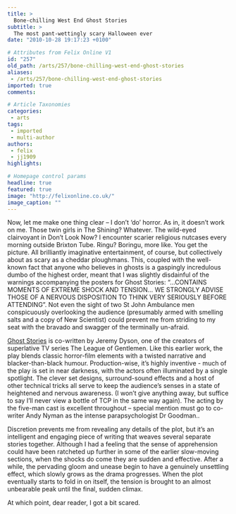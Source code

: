 ```yaml
---
title: >
  Bone-chilling West End Ghost Stories
subtitle: >
  The most pant-wettingly scary Halloween ever
date: "2010-10-28 19:17:23 +0100"

# Attributes from Felix Online V1
id: "257"
old_path: /arts/257/bone-chilling-west-end-ghost-stories
aliases:
 - /arts/257/bone-chilling-west-end-ghost-stories
imported: true
comments:

# Article Taxonomies
categories:
 - arts
tags:
 - imported
 - multi-author
authors:
 - felix
 - jj1909
highlights:

# Homepage control params
headline: true
featured: true
image: "http://felixonline.co.uk/"
image_caption: ""
---
```


Now, let me make one thing clear – I don’t ‘do’ horror. As in, it doesn’t work on me. Those twin girls in The Shining? Whatever. The wild-eyed clairvoyant in Don’t Look Now? I encounter scarier religious nutcases every morning outside Brixton Tube. Ringu? Boringu, more like. You get the picture. All brilliantly imaginative entertainment, of course, but collectively about as scary as a cheddar ploughmans. This, coupled with the well-known fact that anyone who believes in ghosts is a gaspingly incredulous dumbo of the highest order, meant that I was slightly disdainful of the warnings accompanying the posters for Ghost Stories: “…CONTAINS MOMENTS OF EXTREME SHOCK AND TENSION… WE STRONGLY ADVISE THOSE OF A NERVOUS DISPOSITION TO THINK VERY SERIOUSLY BEFORE ATTENDING”. Not even the sight of two St John Ambulance men conspicuously overlooking the audience (presumably armed with smelling salts and a copy of New Scientist) could prevent me from striding to my seat with the bravado and swagger of the terminally un-afraid.

[Ghost Stories](http://www.ghoststoriestheshow.co.uk//home.php) is co-written by Jeremy Dyson, one of the creators of superlative TV series The League of Gentlemen. Like this earlier work, the play blends classic horror-film elements with a twisted narrative and blacker-than-black humour. Production-wise, it’s highly inventive - much of the play is set in near darkness, with the actors often illuminated by a single spotlight. The clever set designs, surround-sound effects and a host of other technical tricks all serve to keep the audience’s senses in a state of heightened and nervous awareness. (I won’t give anything away, but suffice to say I’ll never view a bottle of TCP in the same way again). The acting by the five-man cast is excellent throughout – special mention must go to co-writer Andy Nyman as the intense parapsychologist Dr Goodman..

Discretion prevents me from revealing any details of the plot, but it’s an intelligent and engaging piece of writing that weaves several separate stories together. Although I had a feeling that the sense of apprehension could have been ratcheted up further in some of the earlier slow-moving sections, when the shocks do come they are sudden and effective. After a while, the pervading gloom and unease begin to have a genuinely unsettling effect, which slowly grows as the drama progresses. When the plot eventually starts to fold in on itself, the tension is brought to an almost unbearable peak until the final, sudden climax.

At which point, dear reader, I got a bit scared.
